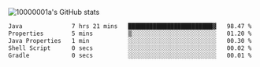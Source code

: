 ![10000001a's GitHub stats](https://github-readme-stats.vercel.app/api?username=10000001a&show_icons=true&theme=onedark&count_private=true)

<!-- [![Top Langs](https://github-readme-stats.vercel.app/api/top-langs/?username=10000001a&layout=compact&theme=onedark&langs_count=5)](https://github.com/anuraghazra/github-readme-stats) -->
<!--
**10000001a/10000001a** is a ✨ _special_ ✨ repository because its `README.md` (this file) appears on your GitHub profile.

Here are some ideas to get you started:

- 🔭 I’m currently working on ...
- 🌱 I’m currently learning ...
- 👯 I’m looking to collaborate on ...
- 🤔 I’m looking for help with ...
- 💬 Ask me about ...
- 📫 How to reach me: ...
- 😄 Pronouns: ...
- ⚡ Fun fact: ...
-->

<!--START_SECTION:waka-->

```txt
Java              7 hrs 21 mins   ████████████████████████▓   98.47 %
Properties        5 mins          ▒░░░░░░░░░░░░░░░░░░░░░░░░   01.20 %
Java Properties   1 min           ░░░░░░░░░░░░░░░░░░░░░░░░░   00.30 %
Shell Script      0 secs          ░░░░░░░░░░░░░░░░░░░░░░░░░   00.02 %
Gradle            0 secs          ░░░░░░░░░░░░░░░░░░░░░░░░░   00.01 %
```

<!--END_SECTION:waka-->
